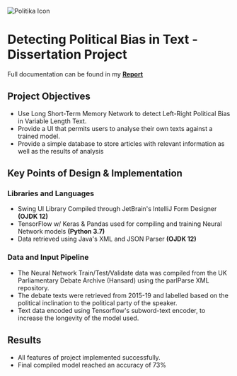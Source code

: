 ![Politika Icon](https://github.com/richardj99/political-bias-detection/blob/master/Deliverable/res/icon.png)
# Detecting Political Bias in Text - Dissertation Project
Full documentation can be found in my **<ins>[Report](https://github.com/richardj99/political-bias-detection/blob/master/political-bias-detection.pdf)<ins>**
## Project Objectives
* Use Long Short-Term Memory Network to detect Left-Right Political Bias in Variable Length Text.
* Provide a UI that permits users to analyse their own texts against a trained model.
* Provide a simple database to store articles with relevant information as well as the results of analysis
## Key Points of Design & Implementation
### Libraries and Languages
* Swing UI Library Compiled through JetBrain's IntelliJ Form Designer **(OJDK 12)**
* TensorFlow w/ Keras & Pandas used for compiling and training Neural Network models **(Python 3.7)**
* Data retrieved using Java's XML and JSON Parser **(OJDK 12)**
### Data and Input Pipeline
* The Neural Network Train/Test/Validate data was compiled from the UK Parliamentary Debate Archive (Hansard) using the parlParse XML repository.
* The debate texts were retrieved from 2015-19 and labelled based on the political inclination to the political party of the speaker.
* Text data encoded using Tensorflow's subword-text encoder, to increase the longevity of the model used.
## Results
* All features of project implemented successfully.
* Final compiled model reached an accuracy of 73%